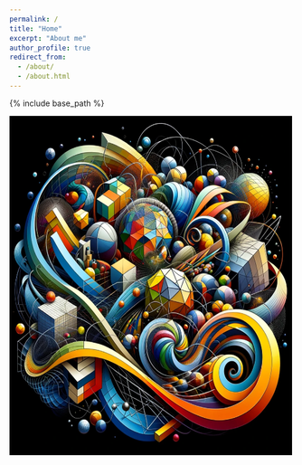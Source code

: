 ```yaml
---
permalink: /
title: "Home"
excerpt: "About me"
author_profile: true
redirect_from: 
  - /about/
  - /about.html
---
```


{% include base_path %}

<img src="/files/DALL.E.png" alt="Image by DALL.E" width="500" height="600">

